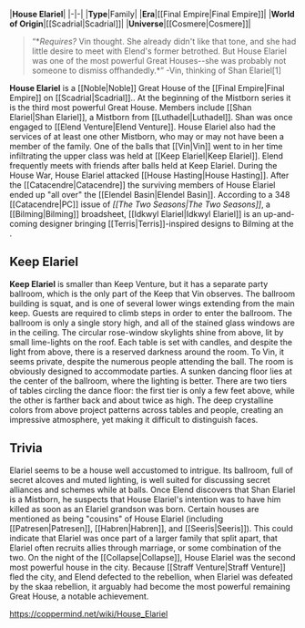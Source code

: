 |**House Elariel**|
|-|-|
|**Type**|Family|
|**Era**|[[Final Empire\|Final Empire]]|
|**World of Origin**|[[Scadrial\|Scadrial]]|
|**Universe**|[[Cosmere\|Cosmere]]|

>“**Requires?* Vin thought. She already didn't like that tone, and she had little desire to meet with Elend's former betrothed. But House Elariel was one of the most powerful Great Houses--she was probably not someone to dismiss offhandedly.*”
\-Vin, thinking of Shan Elariel[1]


**House Elariel** is a [[Noble\|Noble]] Great House of the [[Final Empire\|Final Empire]] on [[Scadrial\|Scadrial]].. At the beginning of the Mistborn series it is the third most powerful Great House.
Members include [[Shan Elariel\|Shan Elariel]], a Mistborn from [[Luthadel\|Luthadel]]. Shan was once engaged to [[Elend Venture\|Elend Venture]]. House Elariel also had the services of at least one other Mistborn, who may or may not have been a member of the family.
One of the balls that [[Vin\|Vin]] went to in her time infiltrating the upper class was held at [[Keep Elariel\|Keep Elariel]]. Elend frequently meets with friends after balls held at Keep Elariel.
During the House War, House Elariel attacked [[House Hasting\|House Hasting]].
After the [[Catacendre\|Catacendre]] the surviving members of House Elariel ended up "all over" the [[Elendel Basin\|Elendel Basin]].
According to a 348 [[Catacendre\|PC]] issue of *[[The Two Seasons\|The Two Seasons]]*, a [[Bilming\|Bilming]] broadsheet, [[Idkwyl Elariel\|Idkwyl Elariel]] is an up-and-coming designer bringing [[Terris\|Terris]]-inspired designs to Bilming at the .

## Keep Elariel
**Keep Elariel** is smaller than Keep Venture, but it has a separate party ballroom, which is the only part of the Keep that Vin observes. The ballroom building is squat, and is one of several lower wings extending from the main keep. Guests are required to climb steps in order to enter the ballroom. The ballroom is only a single story high, and all of the stained glass windows are in the ceiling. The circular rose-window skylights shine from above, lit by small lime-lights on the roof. Each table is set with candles, and despite the light from above, there is a reserved darkness around the room. To Vin, it seems private, despite the numerous people attending the ball. The room is obviously designed to accommodate parties. A sunken dancing floor lies at the center of the ballroom, where the lighting is better. There are two tiers of tables circling the dance floor: the first tier is only a few feet above, while the other is farther back and about twice as high. The deep crystalline colors from above project patterns across tables and people, creating an impressive atmosphere, yet making it difficult to distinguish faces.

## Trivia
Elariel seems to be a house well accustomed to intrigue. Its ballroom, full of secret alcoves and muted lighting, is well suited for discussing secret alliances and schemes while at balls. Once Elend discovers that Shan Elariel is a Mistborn, he suspects that House Elariel's intention was to have him killed as soon as an Elariel grandson was born.
Certain houses are mentioned as being "cousins" of House Elariel (including [[Patresen\|Patresen]], [[Habren\|Habren]], and [[Seeris\|Seeris]]). This could indicate that Elariel was once part of a larger family that split apart, that Elariel often recruits allies through marriage, or some combination of the two.
On the night of the [[Collapse\|Collapse]], House Elariel was the second most powerful house in the city. Because [[Straff Venture\|Straff Venture]] fled the city, and Elend defected to the rebellion, when Elariel was defeated by the skaa rebellion, it arguably had become the most powerful remaining Great House, a notable achievement.


https://coppermind.net/wiki/House_Elariel
